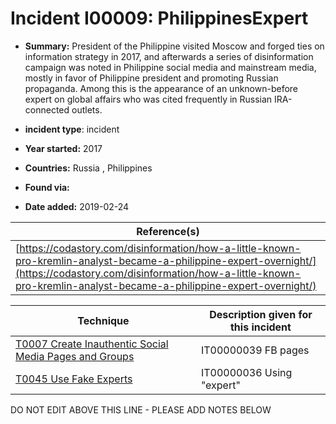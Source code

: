 # Incident I00009: PhilippinesExpert

* **Summary:** President of the Philippine visited Moscow and forged ties on information strategy in 2017, and afterwards a series of disinformation campaign was noted in Philippine social media and mainstream media, mostly in favor of Philippine president and promoting Russian propaganda. Among this is the appearance of an unknown-before expert on global affairs who was cited frequently in Russian IRA-connected outlets. 

* **incident type**: incident

* **Year started:** 2017

* **Countries:** Russia , Philippines

* **Found via:** 

* **Date added:** 2019-02-24


| Reference(s) |
| --------- |
| [https://codastory.com/disinformation/how-a-little-known-pro-kremlin-analyst-became-a-philippine-expert-overnight/](https://codastory.com/disinformation/how-a-little-known-pro-kremlin-analyst-became-a-philippine-expert-overnight/) |

 

| Technique | Description given for this incident |
| --------- | ------------------------- |
| [T0007 Create Inauthentic Social Media Pages and Groups](../../generated_pages/techniques/T0007.md) | IT00000039 FB pages |
| [T0045 Use Fake Experts](../../generated_pages/techniques/T0045.md) | IT00000036 Using "expert" |


DO NOT EDIT ABOVE THIS LINE - PLEASE ADD NOTES BELOW